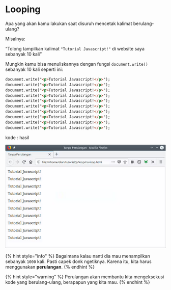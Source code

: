 # Looping

Apa yang akan kamu lakukan saat disuruh mencetak kalimat berulang-ulang?

Misalnya:

“Tolong tampilkan kalimat `"Tutorial Javascript!"` di website saya sebanyak 10 kali”

Mungkin kamu bisa menuliskannya dengan fungsi `document.write()` sebanyak 10 kali seperti ini:

```html
document.write("<p>Tutorial Javascript!</p>");
document.write("<p>Tutorial Javascript!</p>");
document.write("<p>Tutorial Javascript!</p>");
document.write("<p>Tutorial Javascript!</p>");
document.write("<p>Tutorial Javascript!</p>");
document.write("<p>Tutorial Javascript!</p>");
document.write("<p>Tutorial Javascript!</p>");
document.write("<p>Tutorial Javascript!</p>");
document.write("<p>Tutorial Javascript!</p>");
document.write("<p>Tutorial Javascript!</p>");
```

kode : hasil&#x20;

![](<../.gitbook/assets/image (1).png>)

{% hint style="info" %}
Bagaimana kalau nanti dia mau menampilkan sebanyak `1000` kali. Pasti capek donk ngetiknya. Karena itu, kita harus menggunakan **perulangan**.
{% endhint %}

{% hint style="warning" %}
Perulangan akan membantu kita mengeksekusi kode yang berulang-ulang, berapapun yang kita mau.
{% endhint %}

